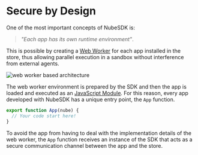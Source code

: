 # Secure by Design

One of the most important concepts of NubeSDK is:

> _"Each app has its own runtime environment"_.

This is possible by creating a [Web Worker](https://developer.mozilla.org/en-US/docs/Web/API/Web_Workers_API) for each app installed in the store, thus allowing parallel execution in a sandbox without interference from external agents.

![web worker based architecture](/images/worker-arch.svg)

The web worker environment is prepared by the SDK and then the app is loaded and executed as an [JavaScript Module](https://developer.mozilla.org/en-US/docs/Web/JavaScript/Guide/Modules). For this reason, every app developed with NubeSDK has a unique entry point, the `App` function.

```javascript
export function App(nube) {
  // Your code start here!
}
```

To avoid the app from having to deal with the implementation details of the web worker, the `App` function receives an instance of the SDK that acts as a secure communication channel between the app and the store.
